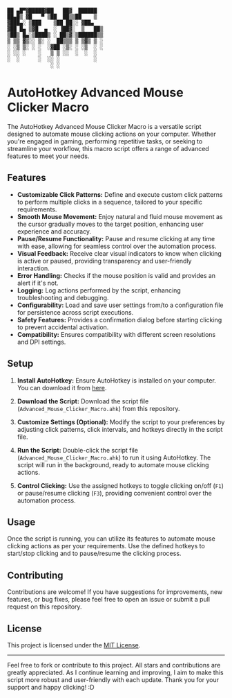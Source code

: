 ```
██ ▄█▀▓█████▓██   ██▓  ██████ 
██▄█▒ ▓█   ▀ ▒██  ██▒▒██    ▒  
▓███▄░ ▒███    ▒██ ██░░ ▓██▄   
▓██ █▄ ▒▓█  ▄  ░ ▐██▓░  ▒   ██▒
▒██▒ █▄░▒████▒ ░ ██▒▓░▒██████▒▒
▒ ▒▒ ▓▒░░ ▒░ ░  ██▒▒▒ ▒ ▒▓▒ ▒ ░
░ ░▒ ▒░ ░ ░  ░▓██ ░▒░ ░ ░▒  ░ ░
░ ░░ ░    ░   ▒ ▒ ░░  ░  ░  ░  
░  ░      ░  ░░ ░           ░  
              ░ ░ 
```

# AutoHotkey Advanced Mouse Clicker Macro

The AutoHotkey Advanced Mouse Clicker Macro is a versatile script designed to automate mouse clicking actions on your computer. Whether you're engaged in gaming, performing repetitive tasks, or seeking to streamline your workflow, this macro script offers a range of advanced features to meet your needs.

## Features

- **Customizable Click Patterns:** Define and execute custom click patterns to perform multiple clicks in a sequence, tailored to your specific requirements.
- **Smooth Mouse Movement:** Enjoy natural and fluid mouse movement as the cursor gradually moves to the target position, enhancing user experience and accuracy.
- **Pause/Resume Functionality:** Pause and resume clicking at any time with ease, allowing for seamless control over the automation process.
- **Visual Feedback:** Receive clear visual indicators to know when clicking is active or paused, providing transparency and user-friendly interaction.
- **Error Handling:** Checks if the mouse position is valid and provides an alert if it's not.
- **Logging:** Log actions performed by the script, enhancing troubleshooting and debugging.
- **Configurability:** Load and save user settings from/to a configuration file for persistence across script executions.
- **Safety Features:** Provides a confirmation dialog before starting clicking to prevent accidental activation.
- **Compatibility:** Ensures compatibility with different screen resolutions and DPI settings.

## Setup

1. **Install AutoHotkey:** Ensure AutoHotkey is installed on your computer. You can download it from [here](https://www.autohotkey.com/).
   
2. **Download the Script:** Download the script file (`Advanced_Mouse_Clicker_Macro.ahk`) from this repository.

3. **Customize Settings (Optional):** Modify the script to your preferences by adjusting click patterns, click intervals, and hotkeys directly in the script file.

4. **Run the Script:** Double-click the script file (`Advanced_Mouse_Clicker_Macro.ahk`) to run it using AutoHotkey. The script will run in the background, ready to automate mouse clicking actions.

5. **Control Clicking:** Use the assigned hotkeys to toggle clicking on/off (`F1`) or pause/resume clicking (`F3`), providing convenient control over the automation process.

## Usage

Once the script is running, you can utilize its features to automate mouse clicking actions as per your requirements. Use the defined hotkeys to start/stop clicking and to pause/resume the clicking process.

## Contributing

Contributions are welcome! If you have suggestions for improvements, new features, or bug fixes, please feel free to open an issue or submit a pull request on this repository.

## License

This project is licensed under the [MIT License](LICENSE).

---

Feel free to fork or contribute to this project. All stars and contributions are greatly appreciated. As I continue learning and improving, I aim to make this script more robust and user-friendly with each update. Thank you for your support and happy clicking! :D
